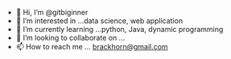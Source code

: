 - 👋 Hi, I’m @gitbiginner
- 👀 I’m interested in ...data science, web application
- 🌱 I’m currently learning ...python, Java, dynamic programming
- 💞️ I’m looking to collaborate on ...
- 📫 How to reach me ... brackhorn@gmail.com
<!---
gitbiginner/gitbiginner is a ✨ special ✨ repository because its `README.md` (this file) appears on your GitHub profile.
You can click the Preview link to take a look at your changes.
--->
